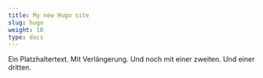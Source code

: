 ```yaml
---
title: My new Hugo site
slug: hugo
weight: 10
type: docs
---
```


Ein Platzhaltertext. Mit Verlängerung. Und noch mit einer zweiten. Und einer dritten.  

